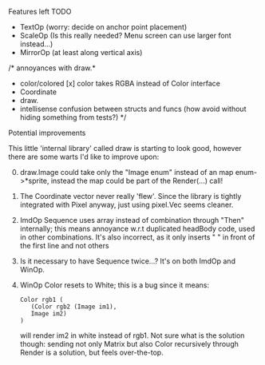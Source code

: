 Features left TODO

- TextOp (worry: decide on anchor point placement)
- ScaleOp (Is this really needed? Menu screen can use larger font instead...)
- MirrorOp (at least along vertical axis)

/*
annoyances with draw.*
- color/colored
[x] color takes RGBA instead of Color interface
- Coordinate
- draw.
- intellisense confusion between structs and funcs
  (how avoid without hiding something from tests?)
  */

Potential improvements

This little 'internal library' called draw is starting to look good, however there are some warts I'd like to improve upon:

0. draw.Image could take only the "Image enum" instead
   of an map enum->*sprite, instead the map could be
   part of the Render(...) call!
1. The Coordinate vector never really 'flew'. Since the library is tightly integrated with Pixel anyway, just using pixel.Vec seems cleaner.
2. ImdOp Sequence uses array instead of combination through "Then" internally; this means annoyance w.r.t duplicated headBody code, used in other combinations. It's also incorrect, as it only inserts "  " in front of the first line and not others
3. Is it necessary to have Sequence twice...? It's on both
   ImdOp and WinOp.
4. WinOp Color resets to White; this is a bug since it
   means:
   
      ```
      Color rgb1 (
         (Color rgb2 (Image im1),
         Image im2)
      )
      ```
   
   will render im2 in white instead of rgb1.
   Not sure what is the solution though: sending not
   only Matrix but also Color recursively through
   Render is a solution, but feels over-the-top.


